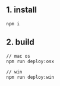 ## 1. install

```
npm i
```

## 2. build

```
// mac os
npm run deploy:osx

// win
npm run deploy:win
```
